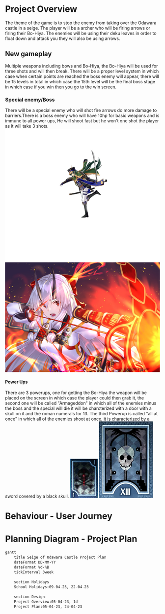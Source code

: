 # Project Overview

The theme of the game is to stop the enemy from taking over the  Odawara castle in a seige. The player will be a archer who will be firing arrows or firing their Bo-Hiya. The enemies will be using their deku leaves in order to float down and attack you they will also be using arrows.
## New gameplay 

Multiple weapons including bows and Bo-Hiya, the Bo-Hiya will be used for three shots and will then break. There will be a proper level system in which case when certain points are reached the boss enemy will appear, there will be 15 levels in total in which case the 15th level will be the final boss stage in which case if you win then you go to the win screen.
 
 ### Special enemy/Boss 
 There will be a special enemy who will shot fire arrows do more damage to barriers.There is a boss enemy who will have 10hp for basic weapons and is immune to all power ups, He will shoot fast but he won't one shot the player as it will take 3 shots.
 ![Date Masume/Boss](Images/Boss.jpg)
 ![Tomoe Gozen/Special Enemy](Images/TomoeGozenFiring.png)


#### Power Ups
 There are 3 powerups, one for getting the Bo-Hiya the weapon will be placed on the screen in which case the player could then grab it, the second one will be called "Armageddon" in which all of the enemies  minus the boss and the special will die it will be charcterized with a door with a skull on it and the roman numerals for 13. The third Powerup is called "all at once" in which all of the enemies shoot at once, it is characterized by a sword covered by a black skull. 
![All At Once](Images/Cursed_Sword_P3P.webp)
![Armageddon](Images/Death-0.webp)

# Behaviour - User Journey


# Planning Diagram - Project Plan 

```mermaid 
gantt
    title Seige of Odawara Castle Project Plan
    dateFormat DD-MM-YY
    dateFormat %d-%B
    tickInterval 3week
    
    section Holidays 
    School Holidays:09-04-23, 22-04-23

    section Design 
    Project Overview:05-04-23, 1d
    Project Plan:05-04-23, 24-04-23
```